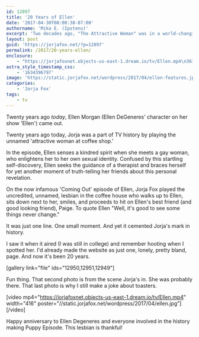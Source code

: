 ```yaml
---
id: 12897
title: '20 Years of Ellen'
date: '2017-04-30T08:00:38-07:00'
authorname: 'Mika E. (Ipstenu)'
excerpt: 'Two decades ago, "The Attractive Woman" was in a world-changing episode of a sitcom.'
layout: post
guid: 'https://jorjafox.net/?p=12897'
permalink: /2017/20-years-ellen/
enclosure:
    - "https://jorjafoxnet.objects-us-east-1.dream.io/tv/Ellen.mp4\n3616913\nvideo/mp4\n"
astra_style_timestamp_css:
    - '1634396797'
image: 'https://static.jorjafox.net/wordpress/2017/04/ellen-features.jpg'
categories:
    - 'Jorja Fox'
tags:
    - tv
---
```


Twenty years ago _today_, Ellen Morgan (Ellen DeGeneres' character on her show 'Ellen') came out.

Twenty years ago today, Jorja was a part of TV history by playing the unnamed 'attractive woman at coffee shop.'

In the episode, Ellen senses a kindred spirit when she meets a gay woman, who enlightens her to her own sexual identity. Confused by this startling self-discovery, Ellen seeks the guidance of a therapist and braces herself for yet another moment of truth-telling her friends about this personal revelation.

On the now infamous 'Coming Out' episode of Ellen, Jorja Fox played the uncredited, unnamed, lesbian in the coffee house who walks up to Ellen, sits down next to her, smiles, and proceeds to hit on Ellen's best friend (and good looking friend), Paige. To quote Ellen "Well, it's good to see some things never change."

It was just one line. One small moment. And yet it cemented Jorja's mark in history.

I saw it when it aired (I was still in college) and remember hooting when I spotted her. I'd already made the website as just one, lonely, pretty bland, page. And now it's been 20 years.

[gallery link="file" ids="12950,12951,12949"]

Fun thing. That second photo is from the scene Jorja's in. She was probably there. That last photo is why I still make a joke about toasters.

[video mp4="https://jorjafoxnet.objects-us-east-1.dream.io/tv/Ellen.mp4" width="416" poster="//static.jorjafox.net/wordpress/2017/04/ellen.jpg"][/video]

Happy anniversary to Ellen Degeneres and everyone involved in the history making Puppy Episode. This lesbian is thankful!
